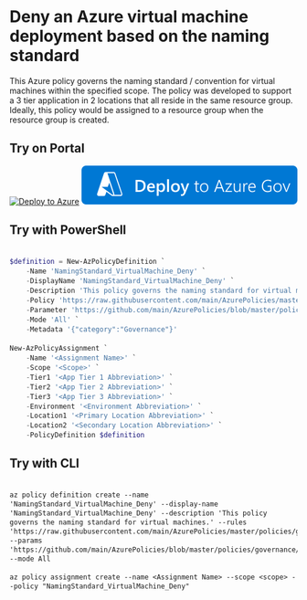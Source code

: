 # Deny an Azure virtual machine deployment based on the naming standard

This Azure policy governs the naming standard / convention for virtual machines within the specified scope.  The policy was developed to support a 3 tier application in 2 locations that all reside in the same resource group.  Ideally, this policy would be assigned to a resource group when the resource group is created.

## Try on Portal

[![Deploy to Azure](https://aka.ms/deploytoazurebutton)](https://portal.azure.com/#blade/Microsoft_Azure_Policy/CreatePolicyDefinitionBlade/uri/https%3A%2F%2Fraw.githubusercontent.com%2Fjamasten%2FAzurePolicies%2Fmaster%2Fpolicies%2Fgovernance%2FnamingStandard%2FvirtualMachine%2Fpolicy.json)
[![Deploy to Azure Gov](https://raw.githubusercontent.com/Azure/azure-quickstart-templates/master/1-CONTRIBUTION-GUIDE/images/deploytoazuregov.svg?sanitize=true)](https://portal.azure.us/?#blade/Microsoft_Azure_Policy/CreatePolicyDefinitionBlade/uri/https%3A%2F%2Fraw.githubusercontent.com%2Fjamasten%2FAzurePolicies%2Fmaster%2Fpolicies%2Fgovernance%2FnamingStandard%2FvirtualMachine%2Fpolicy.json)

## Try with PowerShell

````powershell

$definition = New-AzPolicyDefinition `
    -Name 'NamingStandard_VirtualMachine_Deny' `
    -DisplayName 'NamingStandard_VirtualMachine_Deny' `
    -Description 'This policy governs the naming standard for virtual machines.' `
    -Policy 'https://raw.githubusercontent.com/main/AzurePolicies/master/policies/governance/namingStandard/virtualMachine/policy.rules.json' `
    -Parameter 'https://github.com/main/AzurePolicies/blob/master/policies/governance/namingStandard/virtualMachine/policy.parameters.json' `
    -Mode 'All' `
    -Metadata '{"category":"Governance"}'

New-AzPolicyAssignment `
    -Name '<Assignment Name>' `
    -Scope '<Scope>' `
    -Tier1 '<App Tier 1 Abbreviation>' `
    -Tier2 '<App Tier 2 Abbreviation>' `
    -Tier3 '<App Tier 3 Abbreviation>' `
    -Environment '<Environment Abbreviation>' `
    -Location1 '<Primary Location Abbreviation>' `
    -Location2 '<Secondary Location Abbreviation>' `
    -PolicyDefinition $definition

````

## Try with CLI

````cli

az policy definition create --name 'NamingStandard_VirtualMachine_Deny' --display-name 'NamingStandard_VirtualMachine_Deny' --description 'This policy governs the naming standard for virtual machines.' --rules 'https://raw.githubusercontent.com/main/AzurePolicies/master/policies/governance/namingStandard/virtualMachine/policy.rules.json' --params 'https://github.com/main/AzurePolicies/blob/master/policies/governance/namingStandard/virtualMachine/policy.parameters.json' --mode All

az policy assignment create --name <Assignment Name> --scope <scope> --policy "NamingStandard_VirtualMachine_Deny"

````
